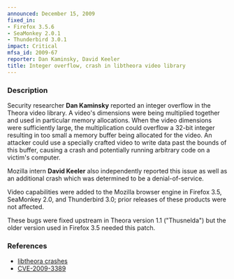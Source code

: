 ```yaml
---
announced: December 15, 2009
fixed_in:
- Firefox 3.5.6
- SeaMonkey 2.0.1
- Thunderbird 3.0.1
impact: Critical
mfsa_id: 2009-67
reporter: Dan Kaminsky, David Keeler
title: Integer overflow, crash in libtheora video library
---
```


<h3>Description</h3>

<p>Security researcher <strong>Dan Kaminsky</strong> reported an
integer overflow in the Theora video library.  A video's dimensions
were being multiplied together and used in particular memory
allocations.  When the video dimensions were sufficiently large, the
multiplication could overflow a 32-bit integer resulting in too small
a memory buffer being allocated for the video.  An attacker could use
a specially crafted video to write data past the bounds of this
buffer, causing a crash and potentially running arbitrary code on a
victim's computer.</p>

<p>Mozilla intern <strong>David Keeler</strong> also independently
reported this issue as well as an additional crash which was
determined to be a denial-of-service.</p>

<p class="note">Video capabilities were added to the Mozilla browser engine
in Firefox 3.5, SeaMonkey 2.0, and Thunderbird 3.0; prior releases of these
products were not affected.</p>

<p class="note">These bugs were fixed upstream in Theora version 1.1
("Thusnelda") but the older version used in Firefox 3.5 needed this
patch.</p>

<h3>References</h3>

<ul>
  <li><a href="https://bugzilla.mozilla.org/buglist.cgi?bug_id=515882,504613">libtheora crashes</a></li>
  <li><a class="ex-ref" href="http://cve.mitre.org/cgi-bin/cvename.cgi?name=CVE-2009-3389">CVE-2009-3389</a></li>
</ul>



